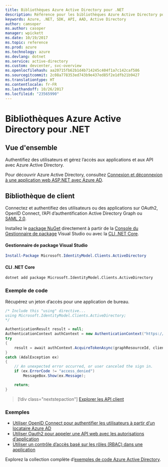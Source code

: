 ```yaml
---
title: Bibliothèques Azure Active Directory pour .NET
description: Référence pour les bibliothèques Azure Active Directory pour .NET
keywords: Azure, .NET, SDK, API, AAD, Active Directory
author: camsoper
ms.author: casoper
manager: wpickett
ms.date: 10/19/2017
ms.topic: reference
ms.prod: azure
ms.technology: azure
ms.devlang: dotnet
ms.service: active-directory
ms.custom: devcenter, svc-overview
ms.openlocfilehash: aa20715fb62b1d4b714245c404f1a7c142caf586
ms.sourcegitcommit: 2c08a778353ed743b9e437ed85f2e1dfb21b9427
ms.translationtype: HT
ms.contentlocale: fr-FR
ms.lasthandoff: 10/26/2017
ms.locfileid: "23565990"
---
```

# <a name="azure-active-directory-libraries-for-net"></a>Bibliothèques Azure Active Directory pour .NET

## <a name="overview"></a>Vue d'ensemble

Authentifiez des utilisateurs et gérez l’accès aux applications et aux API avec Azure Active Directory.

Pour découvrir Azure Active Directory, consultez [Connexion et déconnexion à une application web ASP.NET avec Azure AD](/azure/active-directory/develop/active-directory-devquickstarts-webapp-dotnet).

## <a name="client-library"></a>Bibliothèque de client

Connectez et authentifiez des utilisateurs ou des applications sur OAuth2, OpenID Connect, l’API d’authentification Active Directory Graph ou [SAML 2.0](https://docs.microsoft.com/azure/active-directory/develop/active-directory-saml-protocol-reference).

Installez le [package NuGet](https://www.nuget.org/packages/Microsoft.Azure.Management.AppService.Fluent) directement à partir de la [Console du Gestionnaire de package][PackageManager] Visual Studio ou avec la [CLI .NET Core][DotNetCLI].

#### <a name="visual-studio-package-manager"></a>Gestionnaire de package Visual Studio

```powershell
Install-Package Microsoft.IdentityModel.Clients.ActiveDirectory
```

#### <a name="net-core-cli"></a>CLI .NET Core

```bash
dotnet add package Microsoft.IdentityModel.Clients.ActiveDirectory
```

### <a name="code-example"></a>Exemple de code

Récupérez un jeton d’accès pour une application de bureau.

```csharp
/* Include this "using" directive...
using Microsoft.IdentityModel.Clients.ActiveDirectory;
*/

AuthenticationResult result = null;
AuthenticationContext authContext = new AuthenticationContext("https://someauthority.com");
try
{
    result = await authContext.AcquireTokenAsync(graphResourceId, clientId, redirectUri, new PlatformParameters(PromptBehavior.Auto));
}
catch (AdalException ex)
{
    // An unexpected error occurred, or user canceled the sign in.
    if (ex.ErrorCode != "access_denied")
        MessageBox.Show(ex.Message);

    return;
}
```

> [!div class="nextstepaction"]
> [Explorer les API client](/dotnet/api/overview/azure/activedirectory/client)

### <a name="samples"></a>Exemples

* [Utiliser OpenID Connect pour authentifier les utilisateurs à partir d’un locataire Azure AD](https://github.com/Azure-Samples/active-directory-dotnet-webapp-openidconnect)
* [Utiliser Oauth2 pour appeler une API web avec les autorisations d’application](https://github.com/Azure-Samples/active-directory-dotnet-webapp-webapi-oauth2-appidentity)
* [Utiliser un contrôle d’accès basé sur les rôles (RBAC) dans une application](https://github.com/Azure-Samples/active-directory-dotnet-webapp-roleclaims)

Explorez la collection complète d’[exemples de code Azure Active Directory](/azure/active-directory/develop/active-directory-code-samples).

[PackageManager]: https://docs.microsoft.com/nuget/tools/package-manager-console
[DotNetCLI]: https://docs.microsoft.com/dotnet/core/tools/dotnet-add-package
